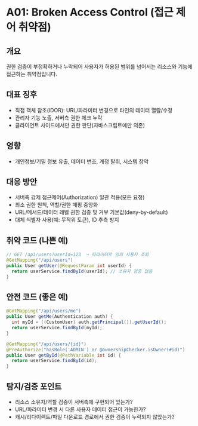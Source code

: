 # A01: Broken Access Control (접근 제어 취약점)

## 개요
권한 검증이 부정확하거나 누락되어 사용자가 허용된 범위를 넘어서는 리소스와 기능에 접근하는 취약점입니다.

## 대표 징후
- 직접 객체 참조(IDOR): URL/파라미터 변경으로 타인의 데이터 열람/수정
- 관리자 기능 노출, 서버측 권한 체크 누락
- 클라이언트 사이드에서만 권한 판단(자바스크립트에만 의존)

## 영향
- 개인정보/기밀 정보 유출, 데이터 변조, 계정 탈취, 시스템 장악

## 대응 방안
- 서버측 강제 접근제어(Authorization) 일관 적용(모든 요청)
- 최소 권한 원칙, 역할/권한 매핑 중앙화
- URL/메서드/데이터 레벨 권한 검증 및 거부 기본값(deny-by-default)
- 대체 식별자 사용(예: 무작위 토큰), ID 추측 방지

## 취약 코드 (나쁜 예)
```java
// GET /api/users?userId=123  → 파라미터로 임의 사용자 조회
@GetMapping("/api/users")
public User getUser(@RequestParam int userId) {
  return userService.findById(userId); // 소유자 검증 없음
}
```

## 안전 코드 (좋은 예)
```java
@GetMapping("/api/users/me")
public User getMe(Authentication auth) {
  int myId = ((CustomUser) auth.getPrincipal()).getUserId();
  return userService.findById(myId);
}

@GetMapping("/api/users/{id}")
@PreAuthorize("hasRole('ADMIN') or @ownershipChecker.isOwner(#id)")
public User getById(@PathVariable int id) {
  return userService.findById(id);
}
```

## 탐지/검증 포인트
- 리소스 소유자/역할 검증이 서버측에 구현되어 있는가?
- URL/파라미터 변경 시 다른 사용자 데이터 접근이 가능한가?
- 캐시/리다이렉트/파일 다운로드 경로에서 권한 검증이 누락되지 않았는가?
